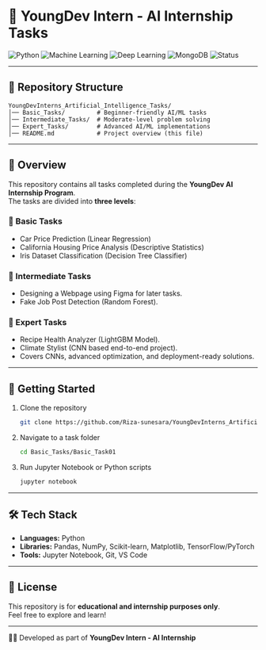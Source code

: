 # 🌟 YoungDev Intern - AI Internship Tasks

![Python](https://img.shields.io/badge/Python-3.9%2B-blue?logo=python)
![Machine Learning](https://img.shields.io/badge/Machine%20Learning-Scikit--Learn-orange?logo=scikitlearn)
![Deep Learning](https://img.shields.io/badge/Deep%20Learning-TensorFlow%2FPyTorch-red?logo=pytorch)
![MongoDB](https://img.shields.io/badge/Database-MongoDB-green?logo=mongodb)
![Status](https://img.shields.io/badge/Completion-100%25-success)

---


## 📂 Repository Structure  

```
YoungDevInterns_Artificial_Intelligence_Tasks/
│── Basic_Tasks/         # Beginner-friendly AI/ML tasks
│── Intermediate_Tasks/  # Moderate-level problem solving
│── Expert_Tasks/        # Advanced AI/ML implementations
│── README.md            # Project overview (this file)
```

---

## 📌 Overview  

This repository contains all tasks completed during the **YoungDev AI Internship Program**.  
The tasks are divided into **three levels**:  

### 🔹 Basic Tasks  
- Car Price Prediction (Linear Regression)  
- California Housing Price Analysis (Descriptive Statistics)  
- Iris Dataset Classification (Decision Tree Classifier)  

### 🔸 Intermediate Tasks  
- Designing a Webpage using Figma for later tasks.  
- Fake Job Post Detection (Random Forest).  

### 🔹 Expert Tasks  
- Recipe Health Analyzer (LightGBM Model).
- Climate Stylist (CNN based end-to-end project).
- Covers CNNs, advanced optimization, and deployment-ready solutions.  

---

## 🚀 Getting Started  

1. Clone the repository  
   ```bash
   git clone https://github.com/Riza-sunesara/YoungDevInterns_Artificial_Intelligence_Tasks.git
   ```

2. Navigate to a task folder  
   ```bash
   cd Basic_Tasks/Basic_Task01
   ```

3. Run Jupyter Notebook or Python scripts  
   ```bash
   jupyter notebook
   ```

---

## 🛠 Tech Stack  

- **Languages:** Python  
- **Libraries:** Pandas, NumPy, Scikit-learn, Matplotlib, TensorFlow/PyTorch  
- **Tools:** Jupyter Notebook, Git, VS Code  

---

## 📄 License  

This repository is for **educational and internship purposes only**.  
Feel free to explore and learn!  

---

👨‍💻 Developed as part of **YoungDev Intern - AI Internship**  
